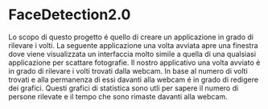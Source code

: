 # FaceDetection2.0

Lo scopo di questo progetto é quello di creare un applicazione in grado di rilevare i volti. 
La seguente applicazione una volta avviata apre una finestra dove viene visualizzata un interfaccia molto simile a quella di una qualsiasi applicazione per scattare fotografie. Il nostro applicativo una volta avviato é in grado di rilevare i volti trovati dalla webcam. In base al numero di volti trovati e alla permanenza di essi davanti alla webcam é in grado di redigere dei grafici. Questi grafici di statistica sono utli per sapere il numero di persone rilevate e il tempo che sono rimaste davanti alla webcam.
